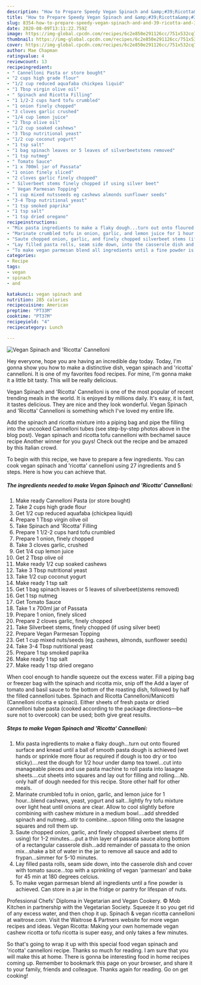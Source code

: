 ```yaml
---
description: "How to Prepare Speedy Vegan Spinach and &amp;#39;Ricotta&amp;#39; Cannelloni"
title: "How to Prepare Speedy Vegan Spinach and &amp;#39;Ricotta&amp;#39; Cannelloni"
slug: 8354-how-to-prepare-speedy-vegan-spinach-and-and-39-ricotta-and-39-cannelloni
date: 2020-08-09T13:11:22.759Z
image: https://img-global.cpcdn.com/recipes/6c2e850e291126cc/751x532cq70/vegan-spinach-and-ricotta-cannelloni-recipe-main-photo.jpg
thumbnail: https://img-global.cpcdn.com/recipes/6c2e850e291126cc/751x532cq70/vegan-spinach-and-ricotta-cannelloni-recipe-main-photo.jpg
cover: https://img-global.cpcdn.com/recipes/6c2e850e291126cc/751x532cq70/vegan-spinach-and-ricotta-cannelloni-recipe-main-photo.jpg
author: Mae Chapman
ratingvalue: 4
reviewcount: 13
recipeingredient:
- " Cannelloni Pasta or store bought"
- "2 cups high grade flour"
- "1/2 cup reduced aquafaba chickpea liquid"
- "1 Tbsp virgin olive oil"
- " Spinach and Ricotta Filling"
- "1 1/2-2 cups hard tofu crumbled"
- "1 onion finely chopped"
- "3 cloves garlic crushed"
- "1/4 cup lemon juice"
- "2 Tbsp olive oil"
- "1/2 cup soaked cashews"
- "3 Tbsp nutritional yeast"
- "1/2 cup coconut yogurt"
- "1 tsp salt"
- "1 bag spinach leaves or 5 leaves of silverbeetstems removed"
- "1 tsp nutmeg"
- " Tomato Sauce"
- "1 x 700ml jar of Passata"
- "1 onion finely sliced"
- "2 cloves garlic finely chopped"
- " Silverbeet stems finely chopped if using silver beet"
- " Vegan Parmesan Topping"
- "1 cup mixed nutsseeds eg cashews almonds sunflower seeds"
- "3-4 Tbsp nutritional yeast"
- "1 tsp smoked paprika"
- "1 tsp salt"
- "1 tsp dried oregano"
recipeinstructions:
- "Mix pasta ingredients to make a flaky dough...turn out onto floured surface and knead until a ball of smooth pasta dough is achieved (wet hands or sprinkle more flour as required if dough is too dry or too sticky)....rest the dough for 1/2 hour under damp tea towel...cut into manageable pieces and use pasta machine to roll pasta into lasagne sheets....cut sheets into squares and lay out for filling and rolling....Nb. only half of dough needed for this recipe. Store other half for other meals."
- "Marinate crumbled tofu in onion, garlic, and lemon juice for 1 hour...blend cashews, yeast, yogurt and salt...lightly fry tofu mixture over light heat until onions are clear. Allow to cool slightly before combining with cashew mixture in a medium bowl....add shredded spinach and nutmeg...stir to combine...spoon filling onto the lasagne squares and roll them up."
- "Saute chopped onion, garlic, and finely chopped silverbeet stems (if using) for 1-2 minutes....put a thin layer of passata sauce along bottom of a rectangular casserole dish...add remainder of passata to the onion mix...shake a bit of water in the jar to remove all sauce and add to frypan...simmer for 5-10 minutes."
- "Lay filled pasta rolls, seam side down, into the casserole dish and cover with tomato sauce...top with a sprinkling of vegan &#39;parmesan&#39; and bake for 45 min at 180 degrees celcius."
- "To make vegan parmesan blend all ingredients until a fine powder is achieved. Can store in a jar in the fridge or pantry for lifespan of nuts."
categories:
- Recipe
tags:
- vegan
- spinach
- and

katakunci: vegan spinach and 
nutrition: 285 calories
recipecuisine: American
preptime: "PT33M"
cooktime: "PT37M"
recipeyield: "4"
recipecategory: Lunch

---
```



![Vegan Spinach and &#39;Ricotta&#39; Cannelloni](https://img-global.cpcdn.com/recipes/6c2e850e291126cc/751x532cq70/vegan-spinach-and-ricotta-cannelloni-recipe-main-photo.jpg)

Hey everyone, hope you are having an incredible day today. Today, I'm gonna show you how to make a distinctive dish, vegan spinach and &#39;ricotta&#39; cannelloni. It is one of my favorites food recipes. For mine, I'm gonna make it a little bit tasty. This will be really delicious.

Vegan Spinach and &#39;Ricotta&#39; Cannelloni is one of the most popular of recent trending meals in the world. It is enjoyed by millions daily. It's easy, it is fast, it tastes delicious. They are nice and they look wonderful. Vegan Spinach and &#39;Ricotta&#39; Cannelloni is something which I've loved my entire life.

Add the spinach and ricotta mixture into a piping bag and pipe the filling into the uncooked Cannelloni tubes (see step-by-step photos above in the blog post). Vegan spinach and ricotta tofu cannelloni with bechamel sauce recipe Another winner for you guys! Check out the recipe and be amazed by this Italian crowd.


To begin with this recipe, we have to prepare a few ingredients. You can cook vegan spinach and &#39;ricotta&#39; cannelloni using 27 ingredients and 5 steps. Here is how you can achieve that.

<!--inarticleads1-->

##### The ingredients needed to make Vegan Spinach and &#39;Ricotta&#39; Cannelloni:

1. Make ready  Cannelloni Pasta (or store bought)
1. Take 2 cups high grade flour
1. Get 1/2 cup reduced aquafaba (chickpea liquid)
1. Prepare 1 Tbsp virgin olive oil
1. Take  Spinach and &#39;Ricotta&#39; Filling
1. Prepare 1 1/2-2 cups hard tofu crumbled
1. Prepare 1 onion, finely chopped
1. Take 3 cloves garlic, crushed
1. Get 1/4 cup lemon juice
1. Get 2 Tbsp olive oil
1. Make ready 1/2 cup soaked cashews
1. Take 3 Tbsp nutritional yeast
1. Take 1/2 cup coconut yogurt
1. Make ready 1 tsp salt
1. Get 1 bag spinach leaves or 5 leaves of silverbeet(stems removed)
1. Get 1 tsp nutmeg
1. Get  Tomato Sauce
1. Take 1 x 700ml jar of Passata
1. Prepare 1 onion, finely sliced
1. Prepare 2 cloves garlic, finely chopped
1. Take  Silverbeet stems, finely chopped (if using silver beet)
1. Prepare  Vegan Parmesan Topping
1. Get 1 cup mixed nuts/seeds (eg. cashews, almonds, sunflower seeds)
1. Take 3-4 Tbsp nutritional yeast
1. Prepare 1 tsp smoked paprika
1. Make ready 1 tsp salt
1. Make ready 1 tsp dried oregano


When cool enough to handle squeeze out the excess water. Fill a piping bag or freezer bag with the spinach and ricotta mix, snip off the Add a layer of tomato and basil sauce to the bottom of the roasting dish, followed by half the filled cannelloni tubes. Spinach and Ricotta Cannelloni/Manicotti (Cannelloni ricotta e spinaci). Either sheets of fresh pasta or dried cannelloni tube pasta (cooked according to the package directions―be sure not to overcook) can be used; both give great results. 

<!--inarticleads2-->

##### Steps to make Vegan Spinach and &#39;Ricotta&#39; Cannelloni:

1. Mix pasta ingredients to make a flaky dough...turn out onto floured surface and knead until a ball of smooth pasta dough is achieved (wet hands or sprinkle more flour as required if dough is too dry or too sticky)....rest the dough for 1/2 hour under damp tea towel...cut into manageable pieces and use pasta machine to roll pasta into lasagne sheets....cut sheets into squares and lay out for filling and rolling....Nb. only half of dough needed for this recipe. Store other half for other meals.
1. Marinate crumbled tofu in onion, garlic, and lemon juice for 1 hour...blend cashews, yeast, yogurt and salt...lightly fry tofu mixture over light heat until onions are clear. Allow to cool slightly before combining with cashew mixture in a medium bowl....add shredded spinach and nutmeg...stir to combine...spoon filling onto the lasagne squares and roll them up.
1. Saute chopped onion, garlic, and finely chopped silverbeet stems (if using) for 1-2 minutes....put a thin layer of passata sauce along bottom of a rectangular casserole dish...add remainder of passata to the onion mix...shake a bit of water in the jar to remove all sauce and add to frypan...simmer for 5-10 minutes.
1. Lay filled pasta rolls, seam side down, into the casserole dish and cover with tomato sauce...top with a sprinkling of vegan &#39;parmesan&#39; and bake for 45 min at 180 degrees celcius.
1. To make vegan parmesan blend all ingredients until a fine powder is achieved. Can store in a jar in the fridge or pantry for lifespan of nuts.


Professional Chefs&#39; Diploma in Vegetarian and Vegan Cookery. © Mob Kitchen in partnership with the Vegetarian Society. Squeeze it so you get rid of any excess water, and then chop it up. Spinach &amp; vegan ricotta cannelloni at waitrose.com. Visit the Waitrose &amp; Partners website for more vegan recipes and ideas. Vegan Ricotta: Making your own homemade vegan cashew ricotta or tofu ricotta is super easy, and only takes a few minutes. 

So that's going to wrap it up with this special food vegan spinach and &#39;ricotta&#39; cannelloni recipe. Thanks so much for reading. I am sure that you will make this at home. There is gonna be interesting food in home recipes coming up. Remember to bookmark this page on your browser, and share it to your family, friends and colleague. Thanks again for reading. Go on get cooking!
